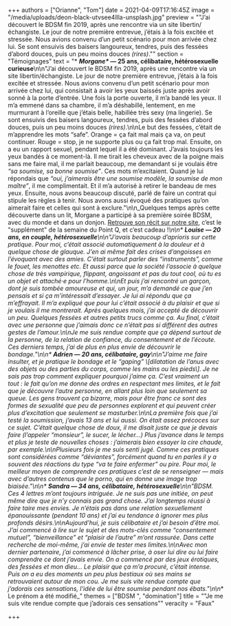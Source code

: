 +++
authors = ["Orianne", "Tom"]
date = 2021-04-09T17:16:45Z
image = "/media/uploads/deon-black-utvsee4llla-unsplash.jpg"
preview = "\"J’ai découvert le BDSM fin 2019, après une rencontre via un site libertin/échangiste. Le jour de notre première entrevue, j’étais à la fois excitée et stressée. Nous avions convenu d’un petit scénario pour mon arrivée chez lui. Se sont ensuivis des baisers langoureux, tendres, puis des fessées d’abord douces, puis un peu moins douces _(rires)_.\""
section = "Témoignages"
text = "* ___Morgane&ast;_&nbsp;&mdash;&nbsp;25 ans, célibataire, hétérosexuelle curieuse__\n\n\"J’ai découvert le BDSM fin 2019, après une rencontre via un site libertin/échangiste. Le jour de notre première entrevue, j’étais à la fois excitée et stressée. Nous avions convenu d’un petit scénario pour mon arrivée chez lui, qui consistait à avoir les yeux baissés juste après avoir sonné à la porte d’entrée. Une fois la porte ouverte, il m’a bandé les yeux. Il m’a emmené dans sa chambre, il m’a déshabillé, lentement, en me murmurant à l’oreille que j’étais belle, habillée très sexy (ma lingerie). Se sont ensuivis des baisers langoureux, tendres, puis des fessées d’abord douces, puis un peu moins douces _(rires)_.\n\nLe but des fessées, c’était de m’apprendre les mots &ldquo;safe&rdquo;. Orange = ça fait mal mais ça va, on peut continuer. Rouge = stop, je ne supporte plus ou ça fait trop mal. Ensuite, on a eu un rapport sexuel, pendant lequel il a été dominant. J’avais toujours les yeux bandés à ce moment-là. Il me tirait les cheveux avec de la poigne mais sans me faire mal, il me parlait beaucoup, me demandant si je voulais être _&ldquo;sa soumise, sa bonne soumise&rdquo;_. Ces mots m’excitaient. Quand je lui répondais que _&ldquo;oui, j’aimerais être une soumise modèle, la soumise de mon maître&rdquo;_, il me complimentait. Et il m’a autorisé à retirer le bandeau de mes yeux. Ensuite, nous avons beaucoup discuté, parlé de faire un contrat qui stipule les règles à tenir. Nous avons aussi évoqué des pratiques qu’on aimerait faire et celles qui sont à exclure.\"\n\n_Quelques temps après cette découverte dans un lit, Morgane a participé à sa première soirée BDSM, avec du monde et dans un donjon. [Retrouve son récit sur notre site](https://lepointq.com/en-plus/morgane-raconte-sa-premiere-soiree-bdsm/), c’est le \"supplément\" de la semaine du Point Q, et c’est cadeau&nbsp;!_\n\n* **Louise&nbsp;&mdash;&nbsp;20 ans, en couple, hétérosexuelle**\n\n\"J’avais beaucoup d’aprioris sur cette pratique. Pour moi, c’était associé automatiquement à la douleur et à quelque chose de glauque. J’en ai même fait des crises d’angoisses en l’évoquant avec des amies. C’était surtout parler des &ldquo;instruments&rdquo;, comme le fouet, les menottes etc. Et aussi parce que la société l’associe à quelque chose de très vampirique, flippant, angoissant et pas du tout cool, où tu es un objet et attaché·e pour l’homme.\n\nEt puis j’ai rencontré un garçon, dont je suis tombée amoureuse et qui, un jour, m’a demandé ce que j’en pensais et si ça m’intéressait d’essayer. Je lui ai répondu que ça m’effrayait. Il m’a expliqué que pour lui c’était associé à du plaisir et que si je voulais il me montrerait. Après quelques mois, j’ai accepté de découvrir un peu. Quelques fessées et autres petits trucs comme ça. Au final, c’était avec une personne que j’aimais donc ce n’était pas si différent des autres gestes de l’amour.\n\nJe me suis rendue compte que ça dépend surtout de la personne, de la relation de confiance, du consentement et de l’écoute. Ces derniers temps, j’ai de plus en plus envie de découvrir le bondage.\"\n\n* **Adrien&nbsp;&mdash;&nbsp;20 ans, célibataire, gay**\n\n\"J’aime me faire insulter, et je pratique le bondage et le _&ldquo;gaping&rdquo; \\[dilatation de l’anus avec des objets ou des parties du corps, comme les mains ou les pieds\\]_. Je ne sais pas trop comment expliquer pourquoi j’aime ça. C’est vraiment un tout&nbsp;: le fait qu’on me donne des ordres en respectant mes limites, et le fait que je découvre l’autre personne, en allant plus loin que seulement sa queue. Les gens trouvent ça bizarre, mais pour être franc ce sont des formes de sexualité que peu de personnes explorent et qui peuvent créer plus d’excitation que seulement se masturber.\n\nLa première fois que j’ai testé la soumission, j’avais 13 ans et lui aussi. On était assez précoces sur ce sujet. C’était quelque chose de doux, il me disait juste ce que je devais faire (l’appeler &ldquo;monsieur&rdquo;, le sucer, le lécher...) Plus j’avance dans le temps et plus je teste de nouvelles choses&nbsp;: j’aimerais bien essayer la cire chaude, par exemple.\n\nPlusieurs fois je me suis senti jugé. Comme ces pratiques sont considérées comme &ldquo;déviantes&rdquo;, forcément quand tu en parles il y a souvent des réactions du type _&ldquo;va te faire enfermer&rdquo;_ ou pire. Pour moi, le meilleur moyen de comprendre ces pratiques c’est de se renseigner&nbsp;&mdash;&nbsp;mais avec d’autres contenus que le porno, qui en donne une image trop biaisée.\"\n\n* **Sandra&nbsp;&mdash;&nbsp;34 ans, célibataire, hétérosexuelle**\n\n\"BDSM. Ces 4 lettres m’ont toujours intriguée. Je ne suis pas une initiée, on peut même dire que je n’y connais pas grand chose. J’ai longtemps réussi à faire taire mes envies. Je n’étais pas dans une relation sexuellement épanouissante (pendant 10 ans) et j’ai eu tendance à ignorer mes plus profonds désirs.\n\nAujourd’hui, je suis célibataire et j’ai besoin d’être moi. J’ai commencé à lire sur le sujet et des mots-clés comme &ldquo;consentement mutuel&rdquo;, &ldquo;bienveillance&rdquo; et &ldquo;plaisir de l’autre&rdquo; m’ont rassurée. Dans cette recherche de moi-même, j’ai envie de tester mes limites.\n\nAvec mon dernier partenaire, j’ai commencé à lâcher prise, à oser lui dire ou lui faire comprendre ce dont j’avais envie. On a commencé par des jeux érotiques, des fessées et mon dieu... Le plaisir que ça m’a procuré, c’était intense. Puis on a eu des moments un peu plus bestiaux où ses mains se retrouvaient autour de mon cou. Je me suis vite rendue compte que j’adorais ces sensations, l’idée de lui être soumise pendant nos ébats.\"\n\n_&ast; Le prénom a été modifié_"
themes = ["BDSM ", "domination"]
title = "\"Je me suis vite rendue compte que j’adorais ces sensations\""
veracity = "Faux"

+++
